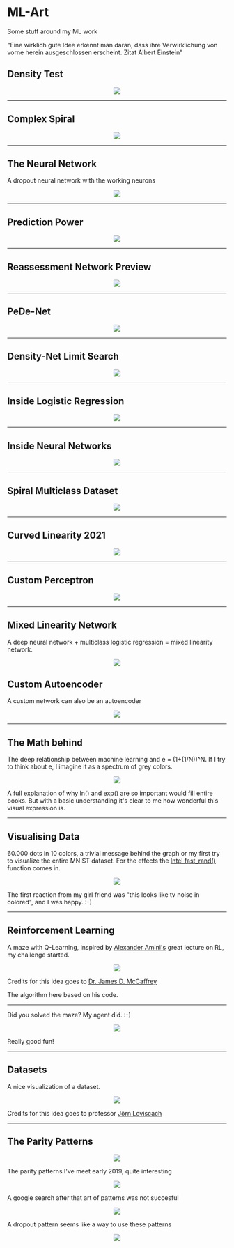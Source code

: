 # ML-Art
Some stuff around my ML work

"Eine wirklich gute Idee erkennt man daran, dass ihre Verwirklichung von vorne herein ausgeschlossen erscheint. Zitat Albert Einstein"

## Density Test

<p align="center">
  <img src="https://github.com/grensen/ML-Art/blob/master/2022/density_test_demo.png?raw=true">
</p>

---

## Complex Spiral

<p align="center">
  <img src="https://github.com/grensen/ML-Art/blob/master/2022/complex_spiral_ultra.png?raw=true">
</p>

---

## The Neural Network

A dropout neural network with the working neurons
<p align="center">
  <img src="https://github.com/grensen/ML-Art/blob/master/dropout_art.png?raw=true">
</p>

---

## Prediction Power

<p align="center">
  <img src="https://github.com/grensen/ML-Art/blob/master/2022/new_bench.png?raw=true">
</p>

---

## Reassessment Network Preview

<p align="center">
  <img src="https://github.com/grensen/ML-Art/blob/master/2022/reassessment_network.png?raw=true">
</p>

---

## PeDe-Net 

<p align="center">
  <img src="https://github.com/grensen/ML-Art/blob/master/2022/pede_2022.png?raw=true">
</p>

---

## Density-Net Limit Search 

<p align="center">
  <img src="https://github.com/grensen/ML-Art/blob/master/2022/density_net_limit_search.png?raw=true">
</p>

---

## Inside Logistic Regression 

<p align="center">
  <img src="https://github.com/grensen/ML-Art/blob/master/figures/logistic_regression_weight_map.png?raw=true">
</p>

---

## Inside Neural Networks

<p align="center">
  <img src="https://raw.githubusercontent.com/grensen/ML-Art/master/figures/hidden_interpretability.png?raw=true">
</p>

---

## Spiral Multiclass Dataset

<p align="center">
  <img src="https://github.com/grensen/ML-Art/blob/master/figures/spiral_demo.png?raw=true">
</p>

---

## Curved Linearity 2021

<p align="center">
  <img src="https://github.com/grensen/ML-Art/blob/master/figures/curved_linearity.gif?raw=true">
</p>

---

## Custom Perceptron

<p align="center">
  <img src="https://github.com/grensen/ML-Art/blob/master/custom_perceptron.png?raw=true">
</p>

---

## Mixed Linearity Network

A deep neural network + multiclass logistic regression = mixed linearity network.

<p align="center">
  <img src="https://raw.githubusercontent.com/grensen/ML-Art/master/figures/mixed_linearity_network.png?raw=true">
</p>

## Custom Autoencoder

A custom network can also be an autoencoder

<p align="center">
  <img src="https://raw.githubusercontent.com/grensen/ML-Art/master/figures/custom_autoencoder.png?raw=true">
</p>

---


## The Math behind

The deep relationship between machine learning and e = (1+(1/N))^N. 
If I try to think about e, I imagine it as a spectrum of grey colors.

<p align="center">
  <img width="" height="" src="https://github.com/grensen/ML-Art/blob/master/euler_tricks.png">
</p>
A full explanation of why ln() and exp() are so important would fill entire books. But with a basic understanding it's clear to me how wonderful this visual expression is.

---

## Visualising Data

60.000 dots in 10 colors, a trivial message behind the graph or my first try to visualize the entire MNIST dataset.
For the effects the [Intel fast_rand()](https://software.intel.com/en-us/articles/fast-random-number-generator-on-the-intel-pentiumr-4-processor)
function comes in.




<p align="center">
  <img width="" height="" src="https://github.com/grensen/ML-Art/blob/master/60000_dots_and_10_colors_jiw.jpg">
</p>
The first reaction from my girl friend was "this looks like tv noise in colored", and I was happy. :-)

---


## Reinforcement Learning 

A maze with Q-Learning, inspired by [Alexander Amini's](https://www.youtube.com/watch?v=nZfaHIxDD5w) great lecture on RL, my challenge started.


<p align="center">
  <img src="https://github.com/grensen/ML-Art/blob/master/maze_unsolved.png">
</p>

Credits for this idea goes to [Dr. James D. McCaffrey](https://docs.microsoft.com/en-us/archive/msdn-magazine/2018/august/test-run-introduction-to-q-learning-using-csharp)

The algorithm here based on his code.

---

Did you solved the maze? My agent did. :-)


<p align="center">
  <img src="https://github.com/grensen/ML-Art/blob/master/maze_solved.png">
</p>

Really good fun!

---

## Datasets

A nice visualization of a dataset.

<p align="center">
  <img width="" height="" src="https://github.com/grensen/ML-Art/blob/master/dataset.png">
</p>

Credits for this idea goes to professor [Jörn Loviscach](https://www.youtube.com/watch?v=41SdVA2aqKw/)

---

## The Parity Patterns

<p align="center">
  <img width="" height="" src="https://raw.githubusercontent.com/grensen/ML-Art/master/parity_00.png">
</p>

The parity patterns I've meet early 2019, quite interesting

<p align="center">
  <img width="" height="" src="https://raw.githubusercontent.com/grensen/ML-Art/master/parity_01.png">
</p>

A google search after that art of patterns was not succesful

<p align="center">
  <img width="" height="" src="https://raw.githubusercontent.com/grensen/ML-Art/master/parity_02.png">
</p>

A dropout pattern seems like a way to use these patterns

<p align="center">
  <img width="" height="" src="https://raw.githubusercontent.com/grensen/ML-Art/master/parity_03.png">
</p>
